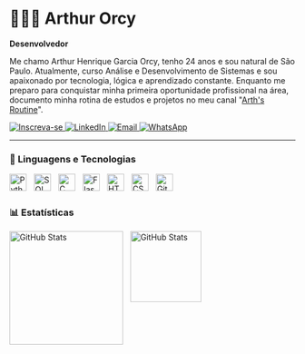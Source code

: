 # 👨🏻‍💻 Arthur Orcy

**Desenvolvedor**

Me chamo Arthur Henrique Garcia Orcy, tenho 24 anos e sou natural de São Paulo. Atualmente, curso Análise e Desenvolvimento de Sistemas e sou apaixonado por tecnologia, lógica e aprendizado constante. Enquanto me preparo para conquistar minha primeira oportunidade profissional na área, documento minha rotina de estudos e projetos no meu canal "[Arth's Routine](https://www.youtube.com/@Arthsroutine)".

<p align="left">
  <a href="https://www.youtube.com/@Arthsroutine?sub_confirmation=1">
  <img
    alt="Inscreva-se"
    title="Inscreva-se no meu canal"
    src="https://custom-icon-badges.demolab.com/badge/Inscreva--se-CE4630?style=for-the-badge&logo=video&logoColor=white&labelColor=CE4630"
  />
</a>

<a href="https://www.linkedin.com/in/arthurorcy" target="_blank">
    <img 
      alt="LinkedIn" 
      title="Conecte-se comigo no LinkedIn" 
      src="https://custom-icon-badges.demolab.com/badge/LinkedIn-0077B5?style=for-the-badge&logo=linkedin&logoColor=white&labelColor=005582" 
    />
  </a>
  
<a href="mailto:arthnocodigo@gmail.com">
  <img 
    alt="Email" 
    title="Me envie um email" 
    src="https://img.shields.io/badge/arthnocodigo@gmail.com-FCC419?style=for-the-badge&logo=gmail&logoColor=black" 
  />
</a>


  <a href="https://wa.me/5511991340152" target="_blank">
  <img
    alt="WhatsApp"
    title="Me chame no WhatsApp"
    src="https://img.shields.io/badge/(11)%2099134--0152-4CAF50?style=for-the-badge&logo=whatsapp&logoColor=white"
  />
</a>

</p>


---

### 🤖 Linguagens e Tecnologias

<img 
    align="left" 
    alt="Python" 
    title="Python"
    width="30px" 
    style="padding-right: 10px;" 
    src="https://cdn.jsdelivr.net/gh/devicons/devicon@latest/icons/python/python-original.svg" 
/>
<img 
    align="left" 
    alt="SQL" 
    title="SQL"
    width="30px" 
    style="padding-right: 10px;" 
    src="https://cdn.jsdelivr.net/gh/devicons/devicon@latest/icons/mysql/mysql-original.svg" />


<img 
    align="left" 
    alt="C"
    title="C" 
    width="30px" 
    style="padding-right: 10px;" 
    src="https://cdn.jsdelivr.net/gh/devicons/devicon@latest/icons/c/c-original.svg" />


<img 
    align="left" 
    alt="Flask"
    title="Flask" 
    width="30px" 
    style="padding-right: 10px;" 
    src="https://cdn.jsdelivr.net/gh/devicons/devicon@latest/icons/flask/flask-original.svg" />

          

<img 
    align="left" 
    alt="HTML"
    title="HTML" 
    width="30px" 
    style="padding-right: 10px;" 
    src="https://cdn.jsdelivr.net/gh/devicons/devicon@latest/icons/html5/html5-original.svg" 
/>
<img 
    align="left" 
    alt="CSS" 
    title="CSS"
    width="30px" 
    style="padding-right: 10px;" 
    src="https://cdn.jsdelivr.net/gh/devicons/devicon@latest/icons/css3/css3-original.svg" 
/>

<img 
    align="left" 
    alt="Git" 
    title="Git"
    width="30px" 
    style="padding-right: 10px;" 
    src="https://cdn.jsdelivr.net/gh/devicons/devicon@latest/icons/git/git-original.svg" 
/>

<br/>
<br/>

### 📊 Estatísticas

<p>
  <img 
    align="left" 
    alt="GitHub Stats" 
    height="200" 
    style="padding-right: 10px;" 
    src="https://github-readme-stats.vercel.app/api?username=ArthhOrcy&show_icons=true&theme=chartreuse-dark&include_all_commits=true&locale=pt-br" 
  />

<img 
      align="left" 
      alt="GitHub Stats" 
      height="125" 
      src="https://github-readme-stats.vercel.app/api/top-langs/?username=Arthhorcy&theme=chartreuse-dark&layout=compact&custom_title=Tecnologias&langs_count=9" 
  />

</p>
 
